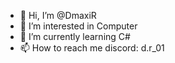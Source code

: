 - 👋 Hi, I’m @DmaxiR
- 👀 I’m interested in Computer
- 🌱 I’m currently learning C#
- 📫 How to reach me discord: d.r_01

<!---
DmaxiR/DmaxiR is a ✨ special ✨ repository because its `README.md` (this file) appears on your GitHub profile.
You can click the Preview link to take a look at your changes.
--->
